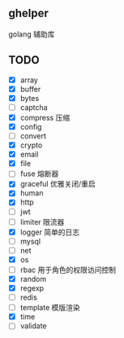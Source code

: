 ## ghelper

golang 辅助库

## TODO

- [x] array
- [x] buffer
- [x] bytes
- [ ] captcha
- [x] compress 压缩
- [x] config
- [ ] convert
- [x] crypto
- [x] email
- [x] file
- [ ] fuse 熔断器
- [x] graceful 优雅关闭/重启
- [x] human
- [x] http
- [ ] jwt
- [ ] limiter 限流器
- [x] logger 简单的日志
- [ ] mysql
- [ ] net
- [x] os
- [ ] rbac 用于角色的权限访问控制
- [x] random
- [x] regexp
- [ ] redis
- [ ] template 模版渲染
- [x] time
- [ ] validate
